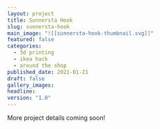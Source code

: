 ```yaml
---
layout: project
title: Sunnersta Hook
slug: sunnersta-hook
main_image: "![[sunnersta-hook-thumbnail.svg]]"
featured: false
categories:
  - 3d printing
  - ikea hack
  - around the shop
published_date: 2021-01-21
draft: false
gallery_images: 
headline: 
version: "1.0"
---
```


More project details coming soon!